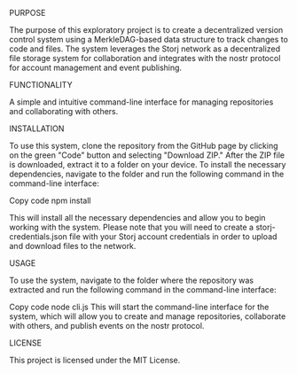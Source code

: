 PURPOSE

The purpose of this exploratory project is to create a decentralized version control system using a MerkleDAG-based data structure to track changes to code and files. The system leverages the Storj network as a decentralized file storage system for collaboration and integrates with the nostr protocol for account management and event publishing.

FUNCTIONALITY

A simple and intuitive command-line interface for managing repositories and collaborating with others.

INSTALLATION

To use this system, clone the repository from the GitHub page by clicking on the green "Code" button and selecting "Download ZIP." After the ZIP file is downloaded, extract it to a folder on your device. To install the necessary dependencies, navigate to the folder and run the following command in the command-line interface:

Copy code
npm install

This will install all the necessary dependencies and allow you to begin working with the system. Please note that you will need to create a storj-credentials.json file with your Storj account credentials in order to upload and download files to the network.

USAGE

To use the system, navigate to the folder where the repository was extracted and run the following command in the command-line interface:

Copy code
node cli.js
This will start the command-line interface for the system, which will allow you to create and manage repositories, collaborate with others, and publish events on the nostr protocol.


LICENSE

This project is licensed under the MIT License.
